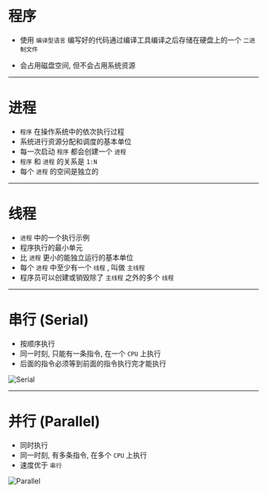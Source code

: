 # 程序

- 使用 `编译型语言` 编写好的代码通过编译工具编译之后存储在硬盘上的一个 `二进制文件` 

- 会占用磁盘空间, 但不会占用系统资源

---

# 进程

- `程序` 在操作系统中的依次执行过程
- 系统进行资源分配和调度的基本单位
- 每一次启动 `程序` 都会创建一个 `进程`
- `程序` 和 `进程` 的关系是 `1:N`
- 每个 `进程` 的空间是独立的

---

# 线程

- `进程` 中的一个执行示例
- 程序执行的最小单元
- 比 `进程` 更小的能独立运行的基本单位
- 每个 `进程` 中至少有一个 `线程` , 叫做 `主线程`
- 程序员可以创建或销毁除了 `主线程` 之外的多个 `线程`

---

# 串行 (Serial)

- 按顺序执行
- 同一时刻, 只能有一条指令, 在一个 `CPU` 上执行
- 后面的指令必须等到前面的指令执行完才能执行

![Serial](D:\xsjcTony\it666\Frontend-Learning\Notes\JavaScript\images\serial.png)

---

# 并行 (Parallel)

- 同时执行
- 同一时刻, 有多条指令, 在多个 `CPU` 上执行
- 速度优于 `串行`

![Parallel](D:\xsjcTony\it666\Frontend-Learning\Notes\JavaScript\images\parallel.png)

